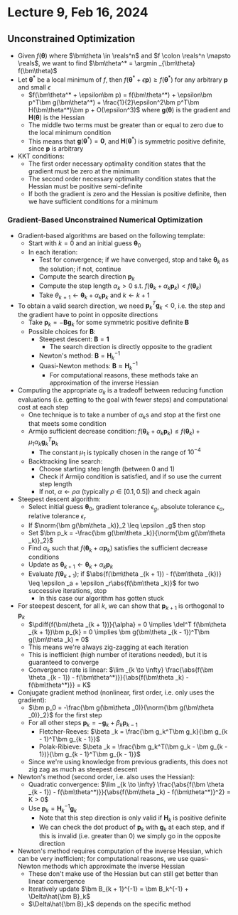 # Lecture 9, Feb 16, 2024

## Unconstrained Optimization

* Given $f(\bm \theta)$ where $\bm\theta \in \reals^n$ and $f \colon \reals^n \mapsto \reals$, we want to find $\bm\theta^* = \argmin _{\bm\theta} f(\bm\theta)$
* Let $\bm\theta^*$ be a local minimum of $f$, then $f(\bm\theta^* + \epsilon\bm p) \geq f(\bm\theta^*)$ for any arbitrary $\bm p$ and small $\epsilon$
	* $f(\bm\theta^* + \epsilon\bm p) = f(\bm\theta^*) + \epsilon\bm p^T\bm g(\bm\theta^*) + \frac{1}{2}\epsilon^2\bm p^T\bm H(\bm\theta^*)\bm p + O(\epsilon^3)$ where $\bm g(\bm\theta)$ is the gradient and $\bm H(\bm\theta)$ is the Hessian
	* The middle two terms must be greater than or equal to zero due to the local minimum condition
	* This means that $\bm g(\bm\theta^*) = \bm 0$, and $\bm H(\bm\theta^*)$ is symmetric positive definite, since $\bm p$ is arbitrary
* KKT conditions:
	* The first order necessary optimality condition states that the gradient must be zero at the minimum
	* The second order necessary optimality condition states that the Hessian must be positive semi-definite
	* If both the gradient is zero and the Hessian is positive definite, then we have sufficient conditions for a minimum

### Gradient-Based Unconstrained Numerical Optimization

* Gradient-based algorithms are based on the following template:
	* Start with $k = 0$ and an initial guess $\bm\theta _0$
	* In each iteration:
		* Test for convergence; if we have converged, stop and take $\bm\theta _k$ as the solution; if not, continue
		* Compute the search direction $\bm p_k$
		* Compute the step length $\alpha _k > 0$ s.t. $f(\bm\theta _k + \alpha _k\bm p_k) < f(\bm \theta _k)$
		* Take $\theta _{k = 1} \gets \bm\theta _k + \alpha _k\bm p_k$ and $k \gets k + 1$
* To obtain a valid search direction, we need $\bm p_k^T\bm g_k < 0$, i.e. the step and the gradient have to point in opposite directions
	* Take $\bm p_k = -\bm B\bm g_k$ for some symmetric positive definite $\bm B$
	* Possible choices for $\bm B$:
		* Steepest descent: $\bm B = \bm 1$
			* The search direction is directly opposite to the gradient
		* Newton's method: $\bm B = \bm H_k^{-1}$
		* Quasi-Newton methods: $\bm B \approx \bm H_k^{-1}$
			* For computational reasons, these methods take an approximation of the inverse Hessian
* Computing the appropriate $\alpha _k$ is a tradeoff between reducing function evaluations (i.e. getting to the goal with fewer steps) and computational cost at each step
	* One technique is to take a number of $\alpha _k$s and stop at the first one that meets some condition
	* Armijo sufficient decrease condition: $f(\bm\theta _k + \alpha _k\bm p_k) \leq f(\bm\theta _k) + \mu _1\alpha _k\bm g_k^T\bm p_k$
		* The constant $\mu _1$ is typically chosen in the range of $10^{-4}$
	* Backtracking line search:
		* Choose starting step length (between 0 and 1)
		* Check if Armijo condition is satisfied, and if so use the current step length
		* If not, $\alpha \gets \rho\alpha$ (typically $\rho \in [0.1, 0.5]$) and check again
* Steepest descent algorithm:
	* Select initial guess $\bm\theta _0$, gradient tolerance $\epsilon _g$, absolute tolerance $\epsilon _a$, relative tolerance $\epsilon _r$
	* If $\norm{\bm g(\bm\theta _k)}_2 \leq \epsilon _g$ then stop
	* Set $\bm p_k = -\frac{\bm g(\bm\theta _k)}{\norm{\bm g(\bm\theta _k)}_2}$
	* Find $\alpha _k$ such that $f(\bm\theta _k + \alpha\bm p_k)$ satisfies the sufficient decrease conditions
	* Update as $\bm\theta _{k + 1} \gets \bm\theta _k + \alpha _k\bm p_k$
	* Evaluate $f(\bm\theta _{k + 1})$; if $\abs{f(\bm\theta _{k + 1}) - f(\bm\theta _{k})} \leq \epsilon _a + \epsilon _r\abs{f(\bm\theta _k)}$ for two successive iterations, stop
		* In this case our algorithm has gotten stuck
* For steepest descent, for all $k$, we can show that $\bm p_{k + 1}$ is orthogonal to $\bm p_k$
	* $\pdiff{f(\bm\theta _{k + 1})}{\alpha} = 0 \implies \del^T f(\bm\theta _{k + 1})\bm p_{k} = 0 \implies \bm g(\bm\theta _{k - 1})^T\bm g(\bm\theta _k) = 0$
	* This means we're always zig-zagging at each iteration
	* This is inefficient (high number of iterations needed), but it is guaranteed to converge
	* Convergence rate is linear: $\lim _{k \to \infty} \frac{\abs{f(\bm \theta _{k - 1}) - f(\bm\theta^*)}}{\abs{f(\bm\theta _k) - f(\bm\theta^*)}} = K$
* Conjugate gradient method (nonlinear, first order, i.e. only uses the gradient):
	* $\bm p_0 = -\frac{\bm g(\bm\theta _0)}{\norm{\bm g(\bm\theta _0)}_2}$ for the first step
	* For all other steps $\bm p_k = -\bm g_k + \beta _k\bm p_{k - 1}$
		* Fletcher-Reeves: $\beta _k = \frac{\bm g_k^T\bm g_k}{\bm g_{k - 1}^T\bm g_{k - 1}}$
		* Polak-Ribieve: $\beta _k = \frac{\bm g_k^T(\bm g_k - \bm g_{k - 1})}{\bm g_{k - 1}^T\bm g_{k - 1}}$
	* Since we're using knowledge from previous gradients, this does not zig zag as much as steepest descent
* Newton's method (second order, i.e. also uses the Hessian):
	* Quadratic convergence: $\lim _{k \to \infty} \frac{\abs{f(\bm \theta _{k - 1}) - f(\bm\theta^*)}}{\abs{f(\bm\theta _k) - f(\bm\theta^*)}^2} = K > 0$
	* Use $\bm p_k = \bm H_k^{-1}\bm g_k$
		* Note that this step direction is only valid if $\bm H_k$ is positive definite
		* We can check the dot product of $\bm p_k$ with $\bm g_k$ at each step, and if this is invalid (i.e. greater than 0) we simply go in the opposite direction
* Newton's method requires computation of the inverse Hessian, which can be very inefficient; for computational reasons, we use quasi-Newton methods which approximate the inverse Hessian
	* These don't make use of the Hessian but can still get better than linear convergence
	* Iteratively update $\bm B_{k + 1}^{-1} = \bm B_k^{-1} + \Delta\hat{\bm B}_k$
	* $\Delta\hat{\bm B}_k$ depends on the specific method

